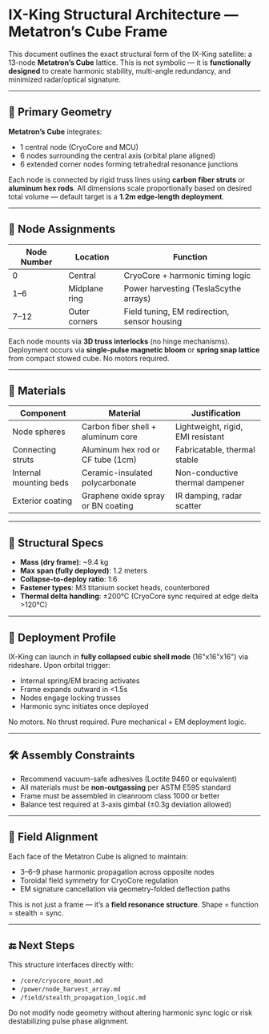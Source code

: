 # IX-King Structural Architecture — Metatron’s Cube Frame

This document outlines the exact structural form of the IX-King satellite: a 13-node **Metatron’s Cube** lattice. This is not symbolic — it is **functionally designed** to create harmonic stability, multi-angle redundancy, and minimized radar/optical signature.

---

## 🔷 Primary Geometry

**Metatron’s Cube** integrates:
- 1 central node (CryoCore and MCU)  
- 6 nodes surrounding the central axis (orbital plane aligned)  
- 6 extended corner nodes forming tetrahedral resonance junctions  

Each node is connected by rigid truss lines using **carbon fiber struts** or **aluminum hex rods**. All dimensions scale proportionally based on desired total volume — default target is a **1.2m edge-length deployment**.

---

## 🧩 Node Assignments

| Node Number | Location           | Function                                  |
|-------------|--------------------|-------------------------------------------|
| 0           | Central            | CryoCore + harmonic timing logic          |
| 1–6         | Midplane ring      | Power harvesting (TeslaScythe arrays)     |
| 7–12        | Outer corners      | Field tuning, EM redirection, sensor housing |

Each node mounts via **3D truss interlocks** (no hinge mechanisms). Deployment occurs via **single-pulse magnetic bloom** or **spring snap lattice** from compact stowed cube. No motors required.

---

## 🔩 Materials

| Component              | Material                           | Justification                            |
|------------------------|------------------------------------|------------------------------------------|
| Node spheres           | Carbon fiber shell + aluminum core | Lightweight, rigid, EMI resistant        |
| Connecting struts      | Aluminum hex rod or CF tube (1cm)  | Fabricatable, thermal stable             |
| Internal mounting beds | Ceramic-insulated polycarbonate    | Non-conductive thermal dampener          |
| Exterior coating       | Graphene oxide spray or BN coating | IR damping, radar scatter                |

---

## 📐 Structural Specs

- **Mass (dry frame)**: ~9.4 kg  
- **Max span (fully deployed)**: 1.2 meters  
- **Collapse-to-deploy ratio**: 1:6  
- **Fastener types**: M3 titanium socket heads, counterbored  
- **Thermal delta handling**: ±200°C (CryoCore sync required at edge delta >120°C)

---

## 🧲 Deployment Profile

IX-King can launch in **fully collapsed cubic shell mode** (16"x16"x16") via rideshare. Upon orbital trigger:

- Internal spring/EM bracing activates
- Frame expands outward in <1.5s
- Nodes engage locking trusses
- Harmonic sync initiates once deployed

No motors. No thrust required. Pure mechanical + EM deployment logic.

---

## 🛠 Assembly Constraints

- Recommend vacuum-safe adhesives (Loctite 9460 or equivalent)  
- All materials must be **non-outgassing** per ASTM E595 standard  
- Frame must be assembled in cleanroom class 1000 or better  
- Balance test required at 3-axis gimbal (±0.3g deviation allowed)

---

## 🧠 Field Alignment

Each face of the Metatron Cube is aligned to maintain:

- 3–6–9 phase harmonic propagation across opposite nodes  
- Toroidal field symmetry for CryoCore regulation  
- EM signature cancellation via geometry-folded deflection paths

This is not just a frame — it’s a **field resonance structure**. Shape = function = stealth = sync.

---

## 🔚 Next Steps

This structure interfaces directly with:
- `/core/cryocore_mount.md`  
- `/power/node_harvest_array.md`  
- `/field/stealth_propagation_logic.md`

Do not modify node geometry without altering harmonic sync logic or risk destabilizing pulse phase alignment.

